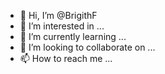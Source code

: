 - 👋 Hi, I’m @BrigithF
- 👀 I’m interested in ...
- 🌱 I’m currently learning ...
- 💞️ I’m looking to collaborate on ...
- 📫 How to reach me ...

<!---
BrigithF/BrigithF is a ✨ special ✨ repository because its `README.md` (this file) appears on your GitHub profile.
You can click the Preview link to take a look at your changes.
--->
